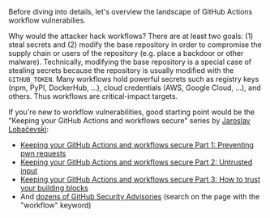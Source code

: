 Before diving into details, let's overview the landscape of GitHub Actions workflow vulnerabilies.

Why would the attacker hack workflows? There are at least two goals: (1) steal secrets and (2) modify the base repository in order to compromise the supply chain or users of the repository (e.g. place a backdoor or other malware). Technically, modifying the base repository is a special case of stealing secrets because the repository is usually modified with the `GITHUB_TOKEN`. Many workflows hold powerful secrets such as registry keys (npm, PyPI, DockerHub, ...), cloud credentials (AWS, Google Cloud, ...), and others. Thus workflows are critical-impact targets.

If you're new to workflow vulnerabilities, good starting point would be the "Keeping your GitHub Actions and workflows secure" series by [Jaroslav Lobačevski](https://twitter.com/yarlob):

- [Keeping your GitHub Actions and workflows secure Part 1: Preventing pwn requests](https://securitylab.github.com/research/github-actions-preventing-pwn-requests)
- [Keeping your GitHub Actions and workflows secure Part 2: Untrusted input](https://securitylab.github.com/research/github-actions-untrusted-input)
- [Keeping your GitHub Actions and workflows secure Part 3: How to trust your building blocks](https://securitylab.github.com/research/github-actions-building-blocks)
- And [dozens of GitHub Security Advisories](https://securitylab.github.com/advisories/) (search on the page with the "workflow" keyword)
